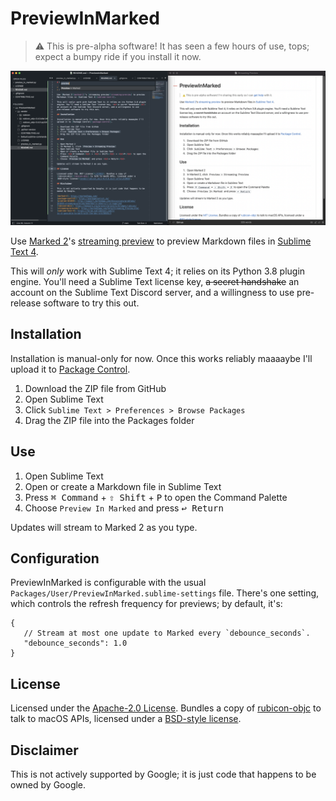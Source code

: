# PreviewInMarked

> :warning: This is pre-alpha software! It has seen a few hours of use, tops;
> expect a bumpy ride if you install it now.

![screenshot](docs/screenshot.png)

Use [Marked 2][marked-2]'s [streaming preview][streaming-preview] to preview
Markdown files in [Sublime Text 4][sublime-text-4].

This will *only* work with Sublime Text 4; it relies on its Python 3.8 plugin
engine. You'll need a Sublime Text license key, <del>a secret handshake</del>
an account on the Sublime Text Discord server, and a willingness to use
pre-release software to try this out.

## Installation

Installation is manual-only for now. Once this works reliably maaaaybe I'll
upload it to [Package Control][package-control].

1. Download the ZIP file from GitHub
1. Open Sublime Text
1. Click `Sublime Text > Preferences > Browse Packages`
1. Drag the ZIP file into the Packages folder

## Use

1. Open Sublime Text
1. Open or create a Markdown file in Sublime Text
1. Press <kbd>⌘ Command</kbd> + <kbd>⇧ Shift</kbd> + <kbd>P</kbd> to open the
   Command Palette
1. Choose `Preview In Marked` and press <kbd>↩︎ Return</kbd>

Updates will stream to Marked 2 as you type.

## Configuration

PreviewInMarked is configurable with the usual
`Packages/User/PreviewInMarked.sublime-settings` file. There's one setting,
which controls the refresh frequency for previews; by default, it's:

```jsonc
{
   // Stream at most one update to Marked every `debounce_seconds`.
   "debounce_seconds": 1.0
}
```

## License

Licensed under the [Apache-2.0 License](LICENSE). Bundles a copy of
[rubicon-objc][rubicon-objc] to talk to macOS APIs, licensed under a 
[BSD-style license](third_party/rubicon/LICENSE).

## Disclaimer

This is not actively supported by Google; it is just code that happens to be
owned by Google.

[marked-2]: https://marked2app.com/
[package-control]: https://packagecontrol.io/
[rubicon-objc]: https://beeware.org/project/projects/bridges/rubicon/
[streaming-preview]: https://marked2app.com/help/Streaming_Preview.html
[sublime-text-4]: https://forum.sublimetext.com/t/is-it-possible-to-work-with-the-dev-st4/50445/4
